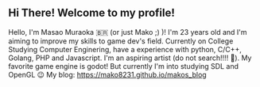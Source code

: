 ## Hi There! Welcome to my profile!

Hello, I'm Masao Muraoka 🇧🇷 (or just Mako ;) )! I'm 23 years old and I'm aiming to improve my skills to game dev's field. Currently on College Studying Computer Enginering, have a experience with python, C/C++, Golang, PHP and Javascript. I'm an aspiring artist (do not search!!!! :ghost:). My favorite game engine is godot! But currently I'm into studying SDL and OpenGL :wink: 
My blog: https://mako8231.github.io/makos_blog
